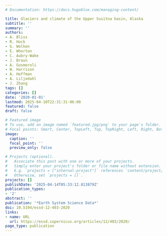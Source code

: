 ```yaml
---
# Documentation: https://docs.hugoblox.com/managing-content/

title: Glaciers and climate of the Upper Susitna basin, Alaska
subtitle: ''
summary: ''
authors:
- A. Bliss
- R. Hock
- G. Wolken
- E. Whorton
- C. Aubry-Wake
- J. Braun
- A. Gusmeroli
- W. Harrison
- A. Hoffman
- A. Liljedahl
- J. Zhang
tags: []
categories: []
date: '2020-01-01'
lastmod: 2025-04-10T22:31:31-06:00
featured: false
draft: false

# Featured image
# To use, add an image named `featured.jpg/png` to your page's folder.
# Focal points: Smart, Center, TopLeft, Top, TopRight, Left, Right, BottomLeft, Bottom, BottomRight.
image:
  caption: ''
  focal_point: ''
  preview_only: false

# Projects (optional).
#   Associate this post with one or more of your projects.
#   Simply enter your project's folder or file name without extension.
#   E.g. `projects = ["internal-project"]` references `content/project/deep-learning/index.md`.
#   Otherwise, set `projects = []`.
projects: []
publishDate: '2025-04-14T05:33:12.813879Z'
publication_types:
- '2'
abstract: ''
publication: '*Earth System Science Data*'
doi: 10.5194/essd-12-403-2020
links:
- name: URL
  url: https://essd.copernicus.org/articles/12/403/2020/
page_type: publication
---
```

